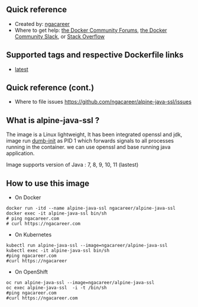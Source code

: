 ## Quick reference
- Created by: <a href="https://github.com/ngacareer">ngacareer</a>
- Where to get help: <a href="https://forums.docker.com/">the Docker Community Forums</a>, <a href="https://dockr.ly/slack">the Docker Community Slack</a>, or <a href="https://stackoverflow.com/search?tab=newest&amp;q=docker">Stack Overflow</a>

## Supported tags and respective Dockerfile links
- <a href="https://github.com/ngacareer/alpine-java-ssl/blob/main/Dockerfile">latest</a>

## Quick reference (cont.)
- Where to file issues <a href="https://github.com/ngacareer/alpine-java-ssl/issues">https://github.com/ngacareer/alpine-java-ssl/issues</a>

## What is alpine-java-ssl ? 

The image is a Linux lightweight, It has been integrated openssl and jdk, image run <a href="https://github.com/Yelp/dumb-init">dumb-init</a> as PID 1 which forwards signals to all processes running in the container. we can use openssl and base running java application.

Image supports version of Java : 7, 8, 9, 10, 11 (lastest)

## How to use this image
- On Docker 
```
docker run -itd --name alpine-java-ssl ngacareer/alpine-java-ssl
docker exec -it alpine-java-ssl bin/sh
# ping ngacareer.com
# curl https://ngacareer.com
 ```
- On Kubernetes
 ```
kubectl run alpine-java-ssl --image=ngacareer/alpine-java-ssl
kubectl exec -it alpine-java-ssl bin/sh
#ping ngacareer.com
#curl https://ngacareer
 ```
 - On OpenShift
 ```
oc run alpine-java-ssl --image=ngacareer/alpine-java-ssl
oc exec alpine-java-ssl  -i -t /bin/sh
#ping ngacareer.com
#curl https://ngacareer.com
 ```
